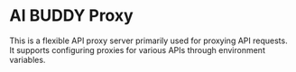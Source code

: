 # AI BUDDY Proxy

This is a flexible API proxy server primarily used for proxying API requests. It supports configuring proxies for various APIs through environment variables.
